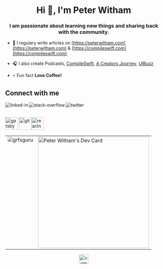 <h1 align="center">Hi 👋, I'm Peter Witham</h1>
<h3 align="center">I am passionate about learning new things and sharing back with the community.</h3>

- 📝 I regulary write articles on [https://peterwitham.com](https://peterwitham.com) & [https://compileswift.com](https://compileswift.com)

- :headphones: I also create Podcasts, [CompileSwift](https://compileswift.transistor.fm/), [A Creators Journey](https://pwpodcast.transistor.fm/), [UIBuzz](https://uibuzz.transistor.fm/)


- ⚡ Fun fact **Love Coffee!**

## Connect with me
[<img align="left" alt="linked-in" src="https://img.shields.io/badge/linkedin-%230077B5.svg?&style=for-the-badge&logo=linkedin&logoColor=white" />](https://www.linkedin.com/in/peterwitham)
[<img align="left" alt="stack-overflow" src="https://img.shields.io/badge/stack%20overflow-FE7A16?logo=stack-overflow&logoColor=white&style=for-the-badge" />](https://stackexchange.com/users/286814/peter-witham)
[<img align="left" alt="twitter" src="https://img.shields.io/badge/twitter-%231DA1F2.svg?&style=for-the-badge&logo=twitter&logoColor=white" />](https://twitter.com/compileswift)
<br>
<br>

<p align="left"><img src="https://www.vectorlogo.zone/logos/gatsbyjs/gatsbyjs-icon.svg" alt="gatsby" width="40" height="40"/> <img src="https://www.vectorlogo.zone/logos/git-scm/git-scm-icon.svg" alt="git" width="40" height="40"/><img src="https://reactnative.dev/img/header_logo.svg" alt="reactnative" width="40" height="40"/></p>

<table>
<tr style="vertical-align:top">
<td>
<img align="center" src="https://github-readme-stats.vercel.app/api?username=grfxguru&show_icons=true" alt="grfxguru" />
</td>
<td>
<a href="https://app.daily.dev/pwitham"><img src="https://api.daily.dev/devcards/v2/zSPHgbmgf.png?type=default&r=e11" width="356" alt="Peter Witham's Dev Card"/></a>
</td>
</tr>
</table>

<p align="center"> 
<a href="https://twitter.com/compileswift" target="blank"><img align="center" src="https://cdn.jsdelivr.net/npm/simple-icons@3.0.1/icons/twitter.svg" alt="compileswift" height="30" width="30" /></a>
</p>
